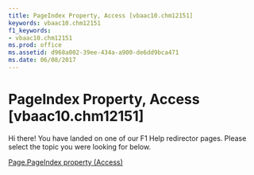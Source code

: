 ```yaml
---
title: PageIndex Property, Access [vbaac10.chm12151]
keywords: vbaac10.chm12151
f1_keywords:
- vbaac10.chm12151
ms.prod: office
ms.assetid: d968a002-39ee-434a-a900-de6dd9bca471
ms.date: 06/08/2017
---
```



# PageIndex Property, Access [vbaac10.chm12151]

Hi there! You have landed on one of our F1 Help redirector pages. Please select the topic you were looking for below.

[Page.PageIndex property (Access)](http://msdn.microsoft.com/library/22b71f19-2734-f735-8a64-d02901c598c0%28Office.15%29.aspx)

